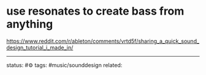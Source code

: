 # use resonates to create bass from anything
https://www.reddit.com/r/ableton/comments/vrtd5f/sharing_a_quick_sound_design_tutorial_i_made_in/


---
status: #⚙️ 
tags: #music/sounddesign 
related: 
